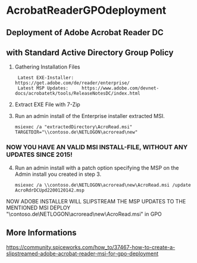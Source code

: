 # AcrobatReaderGPOdeployment
## Deployment of Adobe Acrobat Reader DC
## with Standard Active Directory Group Policy

1. Gathering Installation Files
   ```
    Latest EXE-Installer:   https://get.adobe.com/de/reader/enterprise/
    Latest MSP Updates:     https://www.adobe.com/devnet-docs/acrobatetk/tools/ReleaseNotesDC/index.html
   ```
3. Extract EXE File with 7-Zip
4. Run an admin install of the Enterprise installer extracted MSI.

    ```msiexec /a "extractedDirectory\AcroRead.msi" TARGETDIR="\\contoso.de\NETLOGON\acroread\new"```

### NOW YOU HAVE AN VALID MSI INSTALL-FILE, WITHOUT ANY UPDATES SINCE 2015! 

4. Run an admin install with a patch option specifying the MSP on the Admin install you created in step 3.
   
    ```msiexec /a \\contoso.de\NETLOGON\acroread\new\AcroRead.msi /update AcroRdrDCUpd2200120142.msp```

NOW ADOBE INSTALLER WILL SLIPSTREAM THE MSP UPDATES TO THE MENTIONED MSI 
DEPLOY "\\contoso.de\NETLOGON\acroread\new\AcroRead.msi" in GPO 

## More Informations
https://community.spiceworks.com/how_to/37467-how-to-create-a-slipstreamed-adobe-acrobat-reader-msi-for-gpo-deployment
